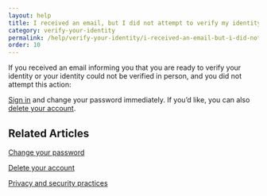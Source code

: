 ```yaml
---
layout: help
title: I received an email, but I did not attempt to verify my identity in person
category: verify-your-identity
permalink: /help/verify-your-identity/i-received-an-email-but-i-did-not-attempt-to-verify-my-identity-in-person/
order: 10
---
```

If you received an email informing you that you are ready to verify your identity or your identity could not be verified in person, and you did not attempt this action: 

[Sign in](https://secure.login.gov/) and change your password immediately. If you’d like, you can also [delete your account](https://login.gov/help/manage-your-account/delete-your-account/). 

## Related Articles

[Change your password](https://login.gov/help/manage-your-account/change-your-password/)

[Delete your account](https://login.gov/help/manage-your-account/delete-your-account/)

[Privacy and security practices](https://www.login.gov/policy/)